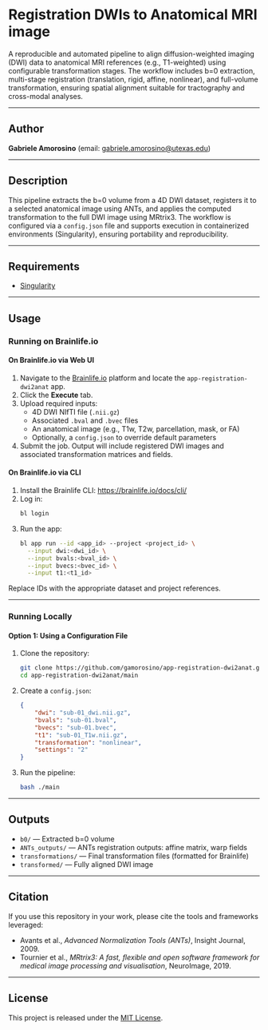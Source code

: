 # Registration DWIs to Anatomical MRI image

A reproducible and automated pipeline to align diffusion-weighted imaging (DWI) data to anatomical MRI references (e.g., T1-weighted) using configurable transformation stages. The workflow includes b=0 extraction, multi-stage registration (translation, rigid, affine, nonlinear), and full-volume transformation, ensuring spatial alignment suitable for tractography and cross-modal analyses.

---

## Author

**Gabriele Amorosino**
(email: [gabriele.amorosino@utexas.edu](mailto:gabriele.amorosino@utexas.edu))

---

## Description

This pipeline extracts the b=0 volume from a 4D DWI dataset, registers it to a selected anatomical image using ANTs, and applies the computed transformation to the full DWI image using MRtrix3. The workflow is configured via a `config.json` file and supports execution in containerized environments (Singularity), ensuring portability and reproducibility.

---

## Requirements

- [Singularity](https://sylabs.io/guides/latest/user-guide/)

---

## Usage

### Running on Brainlife.io

#### On Brainlife.io via Web UI

1. Navigate to the [Brainlife.io](https://brainlife.io) platform and locate the `app-registration-dwi2anat` app.
2. Click the **Execute** tab.
3. Upload required inputs:
   - 4D DWI NIfTI file (`.nii.gz`)
   - Associated `.bval` and `.bvec` files
   - An anatomical image (e.g., T1w, T2w, parcellation, mask, or FA)
   - Optionally, a `config.json` to override default parameters
4. Submit the job. Output will include registered DWI images and associated transformation matrices and fields.

#### On Brainlife.io via CLI

1. Install the Brainlife CLI: https://brainlife.io/docs/cli/
2. Log in:
   ```bash
   bl login
   ```
3. Run the app:
   ```bash
   bl app run --id <app_id> --project <project_id> \
     --input dwi:<dwi_id> \
     --input bvals:<bval_id> \
     --input bvecs:<bvec_id> \
     --input t1:<t1_id>
   ```

Replace IDs with the appropriate dataset and project references.

---

### Running Locally

#### Option 1: Using a Configuration File

1. Clone the repository:
   ```bash
   git clone https://github.com/gamorosino/app-registration-dwi2anat.git
   cd app-registration-dwi2anat/main
   ```

2. Create a `config.json`:
   ```json
   {
       "dwi": "sub-01_dwi.nii.gz",
       "bvals": "sub-01.bval",
       "bvecs": "sub-01.bvec",
       "t1": "sub-01_T1w.nii.gz",
       "transformation": "nonlinear",
       "settings": "2"
   }
   ```

3. Run the pipeline:
   ```bash
   bash ./main
   ```

---

## Outputs

- `b0/` — Extracted b=0 volume
- `ANTs_outputs/` — ANTs registration outputs: affine matrix, warp fields
- `transformations/` — Final transformation files (formatted for Brainlife)
- `transformed/` — Fully aligned DWI image



---

## Citation

If you use this repository in your work, please cite the tools and frameworks leveraged:

- Avants et al., *Advanced Normalization Tools (ANTs)*, Insight Journal, 2009.  
- Tournier et al., *MRtrix3: A fast, flexible and open software framework for medical image processing and visualisation*, NeuroImage, 2019. 

---

## License

This project is released under the [MIT License](LICENSE).
